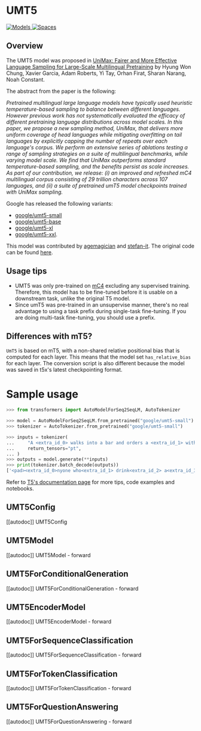 <!--Copyright 2023 The HuggingFace Team. All rights reserved.

Licensed under the Apache License, Version 2.0 (the "License"); you may not use this file except in compliance with
the License. You may obtain a copy of the License at

http://www.apache.org/licenses/LICENSE-2.0

Unless required by applicable law or agreed to in writing, software distributed under the License is distributed on
an "AS IS" BASIS, WITHOUT WARRANTIES OR CONDITIONS OF ANY KIND, either express or implied. See the License for the
specific language governing permissions and limitations under the License.

⚠️ Note that this file is in Markdown but contain specific syntax for our doc-builder (similar to MDX) that may not be
rendered properly in your Markdown viewer.

-->

# UMT5

<div class="flex flex-wrap space-x-1">
<a href="https://huggingface.co/models?filter=umt5">
<img alt="Models" src="https://img.shields.io/badge/All_model_pages-mt5-blueviolet">
</a>
<a href="https://huggingface.co/spaces/docs-demos/mt5-small-finetuned-arxiv-cs-finetuned-arxiv-cs-full">
<img alt="Spaces" src="https://img.shields.io/badge/%F0%9F%A4%97%20Hugging%20Face-Spaces-blue">
</a>
</div>

## Overview

The UMT5 model was proposed in [UniMax: Fairer and More Effective Language Sampling for Large-Scale Multilingual Pretraining](https://openreview.net/forum?id=kXwdL1cWOAi) by Hyung Won Chung, Xavier Garcia, Adam Roberts, Yi Tay, Orhan Firat, Sharan Narang, Noah Constant.

The abstract from the paper is the following:

*Pretrained multilingual large language models have typically used heuristic temperature-based sampling to balance between different languages. However previous work has not systematically evaluated the efficacy of different pretraining language distributions across model scales. In this paper, we propose a new sampling method, UniMax, that delivers more uniform coverage of head languages while mitigating overfitting on tail languages by explicitly capping the number of repeats over each language's corpus. We perform an extensive series of ablations testing a range of sampling strategies on a suite of multilingual benchmarks, while varying model scale. We find that UniMax outperforms standard temperature-based sampling, and the benefits persist as scale increases. As part of our contribution, we release: (i) an improved and refreshed mC4 multilingual corpus consisting of 29 trillion characters across 107 languages, and (ii) a suite of pretrained umT5 model checkpoints trained with UniMax sampling.*

Google has released the following variants:

- [google/umt5-small](https://huggingface.co/google/umt5-small)
- [google/umt5-base](https://huggingface.co/google/umt5-base)
- [google/umt5-xl](https://huggingface.co/google/umt5-xl)
- [google/umt5-xxl](https://huggingface.co/google/umt5-xxl).

This model was contributed by [agemagician](https://huggingface.co/agemagician) and [stefan-it](https://huggingface.co/stefan-it). The original code can be
found [here](https://github.com/google-research/t5x).

## Usage tips 

- UMT5 was only pre-trained on [mC4](https://huggingface.co/datasets/mc4) excluding any supervised training.
Therefore, this model has to be fine-tuned before it is usable on a downstream task, unlike the original T5 model.
- Since umT5 was pre-trained in an unsupervise manner, there's no real advantage to using a task prefix during single-task
fine-tuning. If you are doing multi-task fine-tuning, you should use a prefix.

## Differences with mT5?
`UmT5` is based on mT5, with a non-shared relative positional bias that is computed for each layer. This means that the model set `has_relative_bias` for each layer.
The conversion script is also different because the model was saved in t5x's latest checkpointing format.

# Sample usage

```python
>>> from transformers import AutoModelForSeq2SeqLM, AutoTokenizer

>>> model = AutoModelForSeq2SeqLM.from_pretrained("google/umt5-small")
>>> tokenizer = AutoTokenizer.from_pretrained("google/umt5-small")

>>> inputs = tokenizer(
...     "A <extra_id_0> walks into a bar and orders a <extra_id_1> with <extra_id_2> pinch of <extra_id_3>.",
...     return_tensors="pt",
... )
>>> outputs = model.generate(**inputs)
>>> print(tokenizer.batch_decode(outputs))
['<pad><extra_id_0>nyone who<extra_id_1> drink<extra_id_2> a<extra_id_3> alcohol<extra_id_4> A<extra_id_5> A. This<extra_id_6> I<extra_id_7><extra_id_52><extra_id_53></s>']
```

<Tip> 

Refer to [T5's documentation page](t5) for more tips, code examples and notebooks.
</Tip>

## UMT5Config

[[autodoc]] UMT5Config

## UMT5Model

[[autodoc]] UMT5Model
    - forward

## UMT5ForConditionalGeneration

[[autodoc]] UMT5ForConditionalGeneration
    - forward

## UMT5EncoderModel

[[autodoc]] UMT5EncoderModel
    - forward

## UMT5ForSequenceClassification

[[autodoc]] UMT5ForSequenceClassification
    - forward

## UMT5ForTokenClassification

[[autodoc]] UMT5ForTokenClassification
    - forward

## UMT5ForQuestionAnswering

[[autodoc]] UMT5ForQuestionAnswering
    - forward

